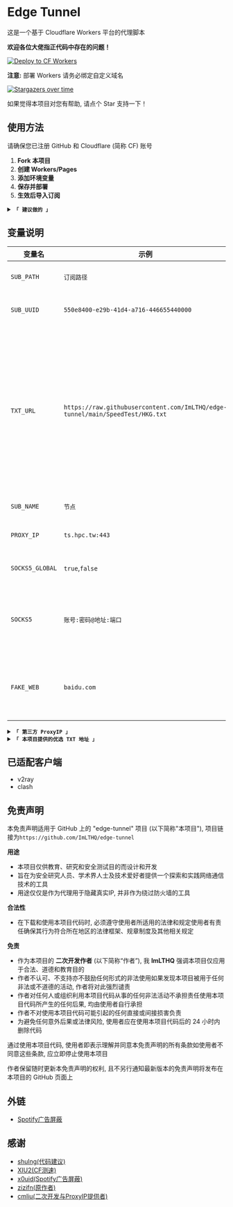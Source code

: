 # Edge Tunnel

这是一个基于 Cloudflare Workers 平台的代理脚本

**欢迎各位大佬指正代码中存在的问题！** 

[![Deploy to CF Workers](https://deploy.workers.cloudflare.com/button)](https://deploy.workers.cloudflare.com/?url=https://github.com/ImLTHQ/edge-tunnel)

**注意:** 部署 Workers 请务必绑定自定义域名

[![Stargazers over time](https://starchart.cc/ImLTHQ/edge-tunnel.svg?variant=adaptive)](https://starchart.cc/ImLTHQ/edge-tunnel)

如果觉得本项目对您有帮助, 请点个 Star 支持一下！

## 使用方法

请确保您已注册 GitHub 和 Cloudflare (简称 CF) 账号

1. **Fork 本项目** 
2. **创建 Workers/Pages**
5. **添加环境变量**
6. **保存并部署**
8. **生效后导入订阅**

<details>
<summary><code><strong>「 建议做的 」</strong></code></summary>

**设置 GitHub Action 同步上游仓库**
1. 来到您 Fork 的仓库
2. 在 `Actions` 选项卡中, 点击 `Enable workflow`, 选择 `上游同步`
3. 启用此 Workflow 可以使您的仓库与作者的更新保持同步
</details>

## 变量说明

| 变量名 | 示例 | 备注 |
| - | - | - |
| `SUB_PATH` | `订阅路径` | https://域名/订阅路径 |
| `SUB_UUID` | `550e8400-e29b-41d4-a716-446655440000` | 用于验证订阅请求的 UUID |
| `TXT_URL` | `https://raw.githubusercontent.com/ImLTHQ/edge-tunnel/main/SpeedTest/HKG.txt` | 优选 IP 的 TXT 地址, 支持多个地址, 地址之间用换行分隔格式`地址:端口#节点名称`端口不填默认 443, 节点名称不填则使用默认节点名称 |
| `SUB_NAME` | `节点` | 默认节点名称 |
| `PROXY_IP` | `ts.hpc.tw:443` | 反代服务器 IP 地址和端口 |
| `SOCKS5_GLOBAL` | `true`,`false` | 是否启用 SOCKS5 全局反代 |
| `SOCKS5` | `账号:密码@地址:端口` | SOCKS5 代理服务器的连接信息, 格式为 `账号:密码@地址:端口` |
| `FAKE_WEB` | `baidu.com` | 根路径的伪装网站, 访问根目录时会跳转到该网站 |

<details>
<summary><code><strong>「 第三方 ProxyIP 」</strong></code></summary>

有能力请自建

- `ts.hpc.tw`
- `ProxyIP.US.CMLiussss.net`
- `ProxyIP.SG.CMLiussss.net`
- `ProxyIP.JP.CMLiussss.net`
- `ProxyIP.HK.CMLiussss.net`
- `ProxyIP.KR.CMLiussss.net`
- `ProxyIP.DE.tp2024.CMLiussss.net`
- `ProxyIP.Aliyun.CMLiussss.net`
- `ProxyIP.Oracle.CMLiussss.net`
- `ProxyIP.DigitalOcean.CMLiussss.net`
- `ProxyIP.Vultr.CMLiussss.net`
- `ProxyIP.Multacom.CMLiussss.net`
</details>

<details>
<summary><code><strong>「 本项目提供的优选 TXT 地址 」</strong></code></summary>

- `https://raw.githubusercontent.com/ImLTHQ/edge-tunnel/main/SpeedTest/HKG.txt` 香港
- `https://raw.githubusercontent.com/ImLTHQ/edge-tunnel/main/SpeedTest/KHH.txt` 台湾
- `https://raw.githubusercontent.com/ImLTHQ/edge-tunnel/main/SpeedTest/SIN.txt` 新加坡
- `https://raw.githubusercontent.com/ImLTHQ/edge-tunnel/main/SpeedTest/NRT.txt` 东京
- `https://raw.githubusercontent.com/ImLTHQ/edge-tunnel/main/SpeedTest/SEA.txt` 西雅图
- `https://raw.githubusercontent.com/ImLTHQ/edge-tunnel/main/SpeedTest/LHR.txt` 伦敦
</details>

## 已适配客户端

- v2ray
- clash

## 免责声明

本免责声明适用于 GitHub 上的 "edge-tunnel" 项目 (以下简称"本项目"), 项目链接为`https://github.com/ImLTHQ/edge-tunnel`

**用途**

- 本项目仅供教育、研究和安全测试目的而设计和开发
- 旨在为安全研究人员、学术界人士及技术爱好者提供一个探索和实践网络通信技术的工具
- 用途仅仅是作为代理用于隐藏真实IP, 并非作为绕过防火墙的工具

**合法性**

- 在下载和使用本项目代码时, 必须遵守使用者所适用的法律和规定使用者有责任确保其行为符合所在地区的法律框架、规章制度及其他相关规定

**免责**

- 作为本项目的 **二次开发作者** (以下简称“作者”), 我 **ImLTHQ** 强调本项目仅应用于合法、道德和教育目的
- 作者不认可、不支持亦不鼓励任何形式的非法使用如果发现本项目被用于任何非法或不道德的活动, 作者将对此强烈谴责
- 作者对任何人或组织利用本项目代码从事的任何非法活动不承担责任使用本项目代码所产生的任何后果, 均由使用者自行承担
- 作者不对使用本项目代码可能引起的任何直接或间接损害负责
- 为避免任何意外后果或法律风险, 使用者应在使用本项目代码后的 24 小时内删除代码

通过使用本项目代码, 使用者即表示理解并同意本免责声明的所有条款如使用者不同意这些条款, 应立即停止使用本项目

作者保留随时更新本免责声明的权利, 且不另行通知最新版本的免责声明将发布在本项目的 GitHub 页面上

## 外链

- [Spotify广告屏蔽](https://github.com/ImLTHQ/SpotifyAdBlock)

## 感谢

- [shulng(代码建议)](https://github.com/shulng)
- [XIU2(CF测速)](https://github.com/XIU2)
- [x0uid(Spotify广告屏蔽)](https://github.com/x0uid)
- [zizifn(原作者)](https://github.com/zizifn)
- [cmliu(二次开发与ProxyIP提供者)](https://github.com/cmliu)